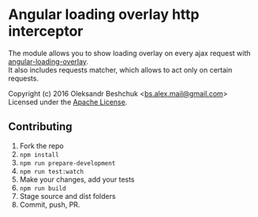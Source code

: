 # Angular loading overlay http interceptor

The module allows you to show loading overlay on every ajax request with [angular-loading-overlay](http://bsalex.github.io/angular-loading-overlay/_site/).  
It also includes requests matcher, which allows to act only on certain requests.

Copyright (c) 2016 Oleksandr Beshchuk <[bs.alex.mail@gmail.com](mailto:bs.alex.mail@gmail.com)>  
Licensed under the [Apache License](http://www.apache.org/licenses/LICENSE-2.0).


## Contributing

1. Fork the repo
1. `npm install`
1. `npm run prepare-development`
1. `npm run test:watch`
1. Make your changes, add your tests
1. `npm run build`
1. Stage source and dist folders
1. Commit, push, PR.
